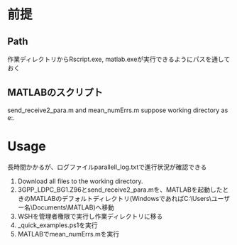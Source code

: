 # 前提
## Path
作業ディレクトリからRscript.exe, matlab.exeが実行できるようにパスを通しておく

## MATLABのスクリプト
send_receive2_para.m and mean_numErrs.m suppose working directory as e:\.


# Usage
長時間かかるが、ログファイルparallell_log.txtで進行状況が確認できる

1. Download all files to the working directory.
2. 3GPP_LDPC_BG1.Z96とsend_receive2_para.mを、MATLABを起動したときのMATLABのデフォルトディレクトリ(WindowsであればC:\Users\ユーザー名\Documents\MATLAB)へ移動
3. WSHを管理者権限で実行し作業ディレクトリに移る
4. _quick_examples.ps1を実行
5. MATLABでmean_numErrs.mを実行
